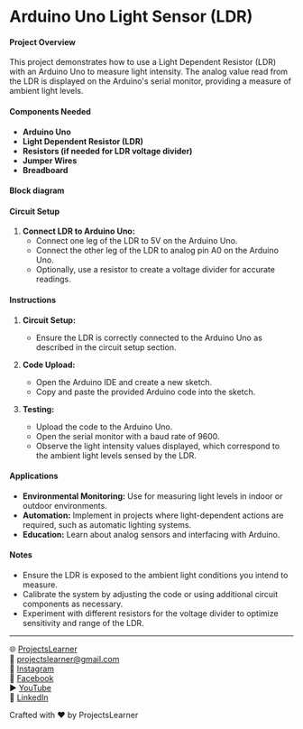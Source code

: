# Arduino Uno Light Sensor (LDR)

#### Project Overview

This project demonstrates how to use a Light Dependent Resistor (LDR) with an Arduino Uno to measure light intensity. The analog value read from the LDR is displayed on the Arduino's serial monitor, providing a measure of ambient light levels.

#### Components Needed

- **Arduino Uno**
- **Light Dependent Resistor (LDR)**
- **Resistors (if needed for LDR voltage divider)**
- **Jumper Wires**
- **Breadboard**

#### Block diagram


#### Circuit Setup

1. **Connect LDR to Arduino Uno:**
   - Connect one leg of the LDR to 5V on the Arduino Uno.
   - Connect the other leg of the LDR to analog pin A0 on the Arduino Uno.
   - Optionally, use a resistor to create a voltage divider for accurate readings.

#### Instructions

1. **Circuit Setup:**
   - Ensure the LDR is correctly connected to the Arduino Uno as described in the circuit setup section.

2. **Code Upload:**
   - Open the Arduino IDE and create a new sketch.
   - Copy and paste the provided Arduino code into the sketch.

3. **Testing:**
   - Upload the code to the Arduino Uno.
   - Open the serial monitor with a baud rate of 9600.
   - Observe the light intensity values displayed, which correspond to the ambient light levels sensed by the LDR.

#### Applications

- **Environmental Monitoring:** Use for measuring light levels in indoor or outdoor environments.
- **Automation:** Implement in projects where light-dependent actions are required, such as automatic lighting systems.
- **Education:** Learn about analog sensors and interfacing with Arduino.

#### Notes

- Ensure the LDR is exposed to the ambient light conditions you intend to measure.
- Calibrate the system by adjusting the code or using additional circuit components as necessary.
- Experiment with different resistors for the voltage divider to optimize sensitivity and range of the LDR.

---

🌐 [ProjectsLearner](https://projectslearner.com/learn/arduino-uno-light-sensor-ldr)  
📧 [projectslearner@gmail.com](mailto:projectslearner@gmail.com)  
📸 [Instagram](https://www.instagram.com/projectslearner/)  
📘 [Facebook](https://www.facebook.com/projectslearner)  
▶️ [YouTube](https://www.youtube.com/@ProjectsLearner)  
📘 [LinkedIn](https://www.linkedin.com/in/projectslearner)

Crafted with ❤️ by ProjectsLearner